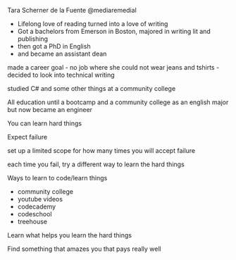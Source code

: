 Tara Scherner de la Fuente @mediaremedial

* Lifelong love of reading turned into a love of writing
* Got a bachelors from Emerson in Boston, majored in writing lit and publishing
* then got a PhD in English
* and became an assistant dean

made a career goal - no job where she could not wear jeans and tshirts - decided to look into technical writing

studied C# and some other things at a community college

All education until a bootcamp and a community college as an english major but now became an engineer

You can learn hard things

Expect failure

set up a limited scope for how many times you will accept failure

each time you fail, try a different way to learn the hard things

Ways to learn to code/learn things
* community college
* youtube videos
* codecademy
* codeschool
* treehouse

Learn what helps you learn the hard things

Find something that amazes you that pays really well
